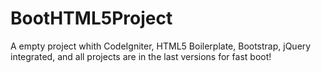 BootHTML5Project
================

A empty project whith CodeIgniter, HTML5 Boilerplate, Bootstrap, jQuery integrated, and all projects are in the last versions for fast boot!
